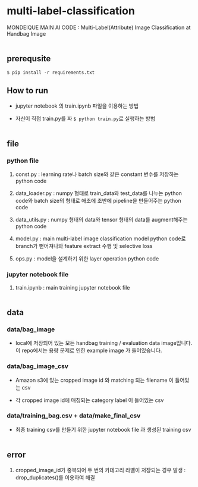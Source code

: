 # multi-label-classification
MONDEIQUE MAIN AI CODE : Multi-Label(Attribute) Image Classification at Handbag Image
<br></br>
## prerequsite
```
$ pip install -r requirements.txt
```
## How to run
- jupyter notebook 의 train.ipynb 파일을 이용하는 방법

- 자신이 직접 train.py를 짜 ```$ python train.py```로 실행하는 방법
<br></br>
## file

### python file


1.  const.py : learning rate나 batch size와 같은 constant 변수를 저장하는 python code

2.  data_loader.py : numpy 형태로 train_data와 test_data를 나누는 python code와 batch size의 형태로 애초에 초반에 pipeline을 만들어주는 python code

3.  data_utils.py : numpy 형태의 data와 tensor 형태의 data를 augment해주는 python code

4.  model.py : main multi-label image classification model python code로 branch가 뻗어져나와 feature extract 수행 및 selective loss

5.  ops.py : model을 설계하기 위한 layer operation python code

### jupyter notebook file

1.  train.ipynb : main training jupyter notebook file 
<br></br>
## data 

### data/bag_image

- local에 저장되어 있는 모든 handbag training / evaluation data image입니다. 이 repo에서는 용량 문제로 인한 example image 가 들어있습니다.

### data/bag_image_csv

- Amazon s3에 있는 cropped image id 와 matching 되는 filename 이 들어있는 csv

- 각 cropped image id에 매칭되는 category label 이 들어있는 csv

### data/training_bag.csv + data/make_final_csv

- 최종 training csv를 만들기 위한 jupyter notebook file 과 생성된 training csv
<br></br>
## error

1. cropped_image_id가 중복되어 두 번의 카테고리 라벨이 저장되는 경우 발생 : drop_duplicates()를 이용하여 해결
